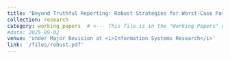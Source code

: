 ```yaml
---
title: "Beyond Truthful Reporting: Robust Strategies for Worst-Case Payoff Maximization in Large Markets"
collection: research
category: working_papers  # <--- This file is in the "Working Papers" group
#date: 2025-09-02
venue: 'under Major Revision at <i>Information Systems Research</i>'
link: '/files/robust.pdf'
---
```

